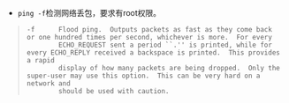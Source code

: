 * `ping -f`检测网络丢包，要求有root权限。
>     -f      Flood ping.  Outputs packets as fast as they come back or one hundred times per second, whichever is more.  For every
>             ECHO_REQUEST sent a period ``.'' is printed, while for every ECHO_REPLY received a backspace is printed.  This provides a rapid
>             display of how many packets are being dropped.  Only the super-user may use this option.  This can be very hard on a network and
>             should be used with caution.
